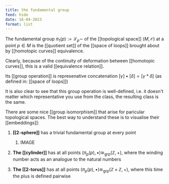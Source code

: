 ```yaml
---
title: the fundamental group
feed: hide
date: 16-04-2023
format: list
---
```



The fundamental group $\pi_1(p) := \mathscr L_p\sim$ of the [[topological space]] $(M, \mathcal O)$ at a point $p\in M$ is the [[quotient set]] of the [[space of loops]] brought about by [[homotopic curves]] equivalence.

Clearly, because of the continuity of deformation between [[homotopic curves]], this is a valid [[equivalence relation]].

Its [[group operation]] is represenative concatenation $[\gamma]\bullet[\delta] = [\gamma\ast\delta]$ (as defined in: [[space of loops]])

It is also clear to see that this group operation is well-defined, i.e. it doesn't matter which representative you use from the class, the resulting class is the same.

There are some nice [[group isomorphism]] that arise for paricular topological spaces. The best way to understand these is to visualise their [[embeddings]]:

1. **[[2-sphere]]** has a trivial fundamental group at every point
	1. IMAGE

2. **The [[cylinder]]** has at all points $(\pi_p(p), \bullet)\cong_\text{grp} (\mathbb{Z}, +)$, where the winding number acts as an analogue to the natural numbers

3. **The [[2-torus]]** has at all points $(\pi_p(p), \bullet)\cong_\text{grp} (\mathbb{Z}\times\mathbb{Z}, +)$, where this time the plus is defined pairwise
